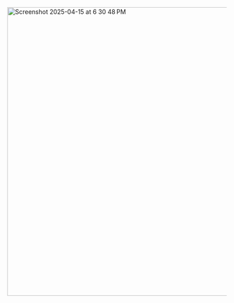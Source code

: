 <img width="663" alt="Screenshot 2025-04-15 at 6 30 48 PM" src="https://github.com/user-attachments/assets/6bff057b-3cd4-461d-8cf0-8fbc761e5edc" />
